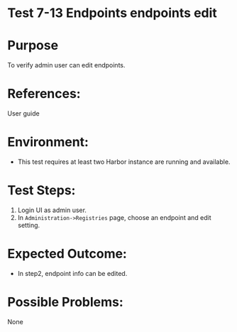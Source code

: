 Test 7-13 Endpoints endpoints edit
=======

# Purpose

To verify admin user can edit endpoints.

# References:

User guide

# Environment:

* This test requires at least two Harbor instance are running and available.

# Test Steps:

1. Login UI as admin user.  
2. In `Administration->Registries` page, choose an endpoint and edit setting.  

# Expected Outcome:
 
* In step2, endpoint info can be edited.  

# Possible Problems:
None
